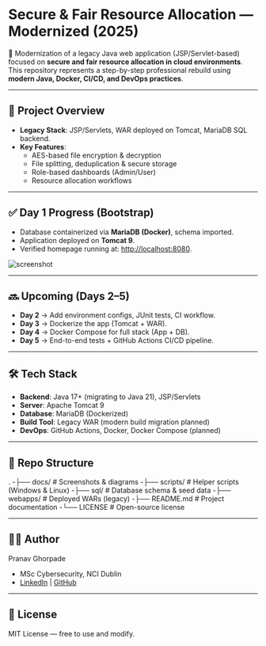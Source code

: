 # Secure & Fair Resource Allocation — Modernized (2025)

🚀 Modernization of a legacy Java web application (JSP/Servlet-based) focused on **secure and fair resource allocation in cloud environments**.  
This repository represents a step-by-step professional rebuild using **modern Java, Docker, CI/CD, and DevOps practices**.

---

## 📌 Project Overview
- **Legacy Stack**: JSP/Servlets, WAR deployed on Tomcat, MariaDB SQL backend.
- **Key Features**:
  - AES-based file encryption & decryption
  - File splitting, deduplication & secure storage
  - Role-based dashboards (Admin/User)
  - Resource allocation workflows

---

## ✅ Day 1 Progress (Bootstrap)
- Database containerized via **MariaDB (Docker)**, schema imported.
- Application deployed on **Tomcat 9**.
- Verified homepage running at: [http://localhost:8080](http://localhost:8080).

![screenshot](docs/day1-login.png)

---

## 🔜 Upcoming (Days 2–5)
- **Day 2** → Add environment configs, JUnit tests, CI workflow.
- **Day 3** → Dockerize the app (Tomcat + WAR).
- **Day 4** → Docker Compose for full stack (App + DB).
- **Day 5** → End-to-end tests + GitHub Actions CI/CD pipeline.

---

## 🛠 Tech Stack
- **Backend**: Java 17+ (migrating to Java 21), JSP/Servlets
- **Server**: Apache Tomcat 9
- **Database**: MariaDB (Dockerized)
- **Build Tool**: Legacy WAR (modern build migration planned)
- **DevOps**: GitHub Actions, Docker, Docker Compose (planned)

---

## 📂 Repo Structure
.
-├── docs/ # Screenshots & diagrams
-├── scripts/ # Helper scripts (Windows & Linux)
-├── sql/ # Database schema & seed data
-├── webapps/ # Deployed WARs (legacy)
-├── README.md # Project documentation
-└── LICENSE # Open-source license

---

## 👨‍💻 Author
Pranav Ghorpade  
- MSc Cybersecurity, NCI Dublin  
- [LinkedIn](https://linkedin.com/in/pranav-ire/) | [GitHub](https://github.com/ghorpadeire)

---

## 📜 License
MIT License — free to use and modify.
